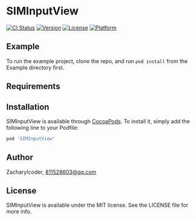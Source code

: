 # SIMInputView

[![CI Status](https://img.shields.io/travis/ZacharyIcoder/SIMInputView.svg?style=flat)](https://travis-ci.org/ZacharyIcoder/SIMInputView)
[![Version](https://img.shields.io/cocoapods/v/SIMInputView.svg?style=flat)](https://cocoapods.org/pods/SIMInputView)
[![License](https://img.shields.io/cocoapods/l/SIMInputView.svg?style=flat)](https://cocoapods.org/pods/SIMInputView)
[![Platform](https://img.shields.io/cocoapods/p/SIMInputView.svg?style=flat)](https://cocoapods.org/pods/SIMInputView)

## Example

To run the example project, clone the repo, and run `pod install` from the Example directory first.

## Requirements

## Installation

SIMInputView is available through [CocoaPods](https://cocoapods.org). To install
it, simply add the following line to your Podfile:

```ruby
pod 'SIMInputView'
```

## Author

ZacharyIcoder, 811528603@qq.com

## License

SIMInputView is available under the MIT license. See the LICENSE file for more info.
